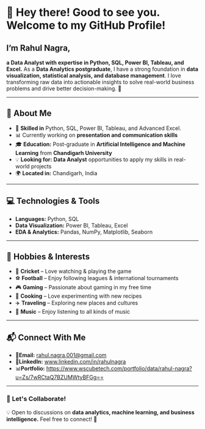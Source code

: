 # 👋 Hey there! Good to see you. Welcome to my GitHub Profile!  
## I’m Rahul Nagra, 
**a Data Analyst with expertise in Python, SQL, Power BI, Tableau, and Excel.**
As a **Data Analytics postgraduate**, I have a strong foundation in **data visualization, statistical analysis, and database management**. I love transforming raw data into actionable insights to solve real-world business problems and drive better decision-making. 🚀  

--- 

## 🔹 About Me  
- 🎯 **Skilled in** Python, SQL, Power BI, Tableau, and Advanced Excel.
- 📊 Currently working on **presentation and communication skills**  
- 🎓 **Education:** Post-graduate in **Artificial Intelligence and Machine Learning** from **Chandigarh University**  
- 💡 **Looking for:** **Data Analyst** opportunities to apply my skills in real-world projects  
- 🌍 **Located in:** Chandigarh, India  

---

## 💻 Technologies & Tools  
- **Languages:** Python, SQL
- **Data Visualization:** Power BI, Tableau, Excel
- **EDA & Analytics:** Pandas, NumPy, Matplotlib, Seaborn

---

## 🎯 Hobbies & Interests  
- 🏏 **Cricket** – Love watching & playing the game  
- ⚽ **Football** – Enjoy following leagues & international tournaments  
- 🎮 **Gaming** – Passionate about gaming in my free time  
- 🍳 **Cooking** – Love experimenting with new recipes  
- ✈️ **Traveling** – Exploring new places and cultures  
- 🎵 **Music** – Enjoy listening to all kinds of music  

---

## 📬 Connect With Me  

- 📧**Email:** rahul.nagra.001@gmail.com  
- 💼**LinkedIn:** www.linkedin.com/in/rahulnagra
- 📊**Portfolio:** https://www.wscubetech.com/portfolio/data/rahul-nagra?u=Zs/7wRCtaQ7BZUMWtyBFGg== 

---

### 🎯 **Let's Collaborate!**  
💡 Open to discussions on **data analytics, machine learning, and business intelligence.** Feel free to connect! 🚀  
